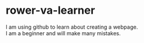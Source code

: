 # rower-va-learner
I am using github to learn about creating a webpage. <br>
I am a beginner and will make many mistakes. <br>
